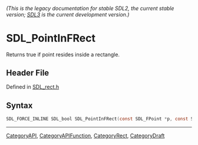 ###### (This is the legacy documentation for stable SDL2, the current stable version; [SDL3](https://wiki.libsdl.org/SDL3/) is the current development version.)
# SDL_PointInFRect

Returns true if point resides inside a rectangle.

## Header File

Defined in [SDL_rect.h](https://github.com/libsdl-org/SDL/blob/SDL2/include/SDL_rect.h)

## Syntax

```c
SDL_FORCE_INLINE SDL_bool SDL_PointInFRect(const SDL_FPoint *p, const SDL_FRect *r);
```

----
[CategoryAPI](CategoryAPI), [CategoryAPIFunction](CategoryAPIFunction), [CategoryRect](CategoryRect), [CategoryDraft](CategoryDraft)
<!-- #See the Style Guide for instructions on editing the footer. -->


